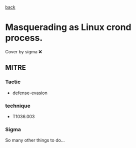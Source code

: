 [back](../index.md)
# Masquerading as Linux crond process.
Cover by sigma :x: 

## MITRE
### Tactic
  - defense-evasion

### technique
  - T1036.003

### Sigma

 So many other things to do...